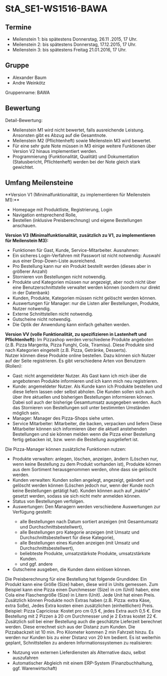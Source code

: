 # StA_SE1-WS1516-BAWA

<h2>Termine</h2>
<ul>
<li>Meilenstein 1: bis spätestens Donnerstag, 26.11 .2015, 17 Uhr.</li>
<li>Meilenstein 2: bis spätestens Donnerstag, 17.12.2015, 17 Uhr.</li>
<li>Meilenstein 3: bis spätestens Freitag 21.01.2016, 17 Uhr.</li>
</ul>

<h2>Gruppe</h2>
<ul>
<li>Alexander Baum</li>
<li>Andre Weinkötz</li>
</ul>
Gruppenname: BAWA

<h2>Bewertung</h2>
Detail-Bewertung:
<ul>
<li>Meilenstein M1 wird nicht bewertet, falls ausreichende Leistung. Ansonsten gibt
es Abzug auf die Gesamtnote.</li>
<li>Meilenstein M2 (Pflichtenheft) sowie Meilenstein M3 wird bewertet.</li>
<li>Für eine sehr gute Note müssen in M3 einige weitere Funktionen über Version
V2 hinaus implementiert werden.</li>
<li>Programmierung (Funktionalität, Qualität) und Dokumentation (Statusbericht,
Pflichtenheft) werden bei der Note gleich stark gewichtet.</li>
</ul>

<h2>Umfang Meilensteine</h2>
**Version V1 (Minimalfunktionalität, zu implementieren für Meilenstein M1):**
<ul>
<li>Homepage mit Produktliste, Registrierung, Login</li>
<li>Navigation entsprechend Rolle,</li>
<li>Bestellen (inklusive Preisberechnung) und eigene Bestellungen anschauen.</li>
</ul>

**Version V3 (Minimalfunktionalität, zusätzlich zu V1, zu implementieren für Meilenstein M3):**
<ul>
<li>Funktionen für Gast, Kunde, Service-Mitarbeiter. Ausnahmen:</li>
<li>Ein sicheres Login-Verfahren mit Passwort ist nicht notwendig: Auswahl aus
einer Drop-Down-Liste ausreichend.</li>
<li>Pro Bestellung kann nur ein Produkt bestellt werden (dieses aber in größerer
Anzahl)</li>
<li>Stornieren von Bestellungen nicht notwendig.</li>
 <li>Produkte und Kategorien müssen nur angezeigt, aber noch nicht über eine
Benutzerschnittstelle verwaltet werden können (sondern nur direkt in der Datenbank)</li>
 <li>Kunden, Produkte, Kategorien müssen nicht gelöscht werden können.</li>
 <li>Auswertungen für Manager: nur die Listen aller Bestellungen, Produkte, Nutzer
notwendig.</li>
 <li>Externe Schnittstellen nicht notwendig.</li>
 <li>Gutscheine nicht notwendig.</li>
 <li>Die Optik der Anwendung kann einfach gehalten werden.</li>
</ul>

**Version VV (volle Funktionalität, zu spezifizieren in Lastenheft und Pflichtenheft):**
Im Pizzashop werden verschiedene Produkte angeboten (z.B. Pizza Margerita, Pizza Funghi,
Cola, Tiramisu). Diese Produkte sind nach Kategorien eingeteilt (z.B. Pizza, Getränke,
Desserts).<br />
Nutzer können diese Produkte online bestellen. Dazu können sich Nutzer auf der Seite
registrieren. Es gibt verschiedene Arten von Benutzern (Rollen):<br />
<ul>
<li>Gast: nicht angemeldeter Nutzer.
Als Gast kann ich mich über die angebotenen Produkte informieren und ich kann
mich neu registrieren.</li>
<li>Kunde: angemeldeter Nutzer.
Als Kunde kann ich Produkte bestellen und diese liefern lassen oder selbst abholen.
Die Kunden sollen sich auch über ihre aktuellen und bisherigen Bestellungen
informieren können. Dabei soll auch der bisherige Gesamtumsatz ausgegeben
werden. Auch das Stornieren von Bestellungen soll unter bestimmten Umständen
möglich sein.</li>
<li>Manager: Manager des Pizza-Shops
siehe unten.</li>
<li>Service Mitarbeiter: Mitarbeiter, die backen, verpacken und liefern
Diese Mitarbeiter können sich informieren über die aktuell anstehenden Bestellungen
und sie können melden wenn die Pizza einer Bestellung fertig gebacken ist, bzw.
wenn die Bestellung ausgeliefert ist.</li>
</ul>
Die Pizza-Manager können zusätzliche Funktionen nutzen:
<ul>
<li>Produkte verwalten: anlegen, löschen, anzeigen, ändern (Löschen nur, wenn keine
Bestellung zu dem Produkt vorhanden ist), Produkte können aus dem Sortiment
herausgenommen werden, ohne dass sie gelöscht werden.</li>
<li>Kunden verwalten: Kunden sollen angelegt, angezeigt, geändert und gelöscht werden
können (Löschen jedoch nur, wenn der Kunde noch keine Bestellungen getätigt hat).
Kunden können auch auf „inaktiv“ gesetzt werden, sodass sie sich nicht mehr
anmelden können.</li>
<li>Status von Bestellungen verfolgen.</li>
<li>Auswertungen: Den Managern werden verschiedene Auswertungen zur Verfügung
gestellt:</li><ul>
<li>alle Bestellungen nach Datum sortiert anzeigen (mit Gesamtumsatz und
Durchschnittsbestellwert),</li>
<li>alle Bestellungen pro Kategorie anzeigen (mit Umsatz und
Durchschnittsbestellwert für diese Kategorie),</li>
<li>alle Bestellungen eines Kunden anzeigen (mit Umsatz und
Durchschnittsbestellwert),</li>
<li>beliebteste Produkte, umsatzstärkste Produkte, umsatzstärkste Kunden.</li>
<li>und ggf. andere</li>
</ul>
<li>Gutscheine ausgeben, die Kunden dann einlösen können.</li>
</ul>
Die Preisberechnung für eine Bestellung hat folgende Grundidee: Ein Produkt kann eine
Größe (Size) haben, diese wird in Units gemessen. Zum Beispiel kann eine Pizza einen
Durchmesser (Size) in cm (Unit) haben, eine Cola eine Flaschengröße (Size) in Litern (Unit).
Jede Unit hat einen Preis. Zusätzlich können Produkte noch Extras haben (z.B. Pizza: extra
Käse, extra Soße), Jedes Extra kosten einen zusätzlichen (einheitlichen) Preis.
Beispiel: Pizza Capriciosa: Kostet pro cm 0,5 €, jedes Extra auch 0,5 €. Eine
Bestellung mit 2 Pizzen à 20 cm Durchmesser und je 2 Extras kostet 22 €.
Zusätzlich soll bei einer Bestellung auch die geschätzte Lieferzeit berechnet werden. Diese
errechnet sich aus der Distanz zum Kunden. Die Pizzabackzeit ist 10 min. Pro Kilometer
kommen 2 min Fahrzeit hinzu. Es werden nur Kunden bis zu einer Distanz von 20 km
bedient.
Es ist weiterhin geplant, Schnittstellen zu anderen Informationssystemen zu realisieren:
<ul>
<li>Nutzung von externen Lieferdiensten als Alternative dazu, selbst auszufahren</li>
<li>Automatischer Abgleich mit einem ERP-System (Finanzbuchhaltung, ggf.
Warenwirtschaft)</li>
</ul>
